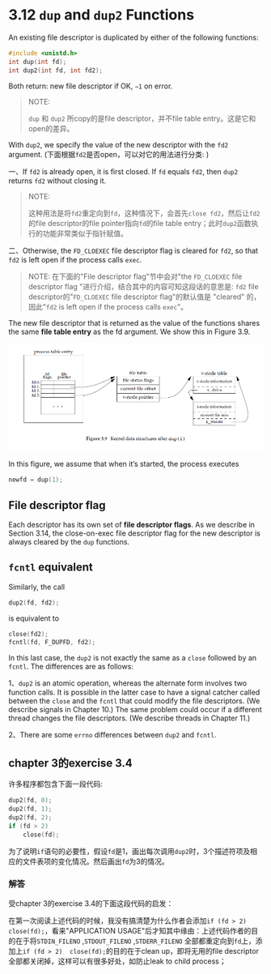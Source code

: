 # 3.12 `dup` and `dup2` Functions

An existing file descriptor is duplicated by either of the following functions:

```C++
#include <unistd.h>
int dup(int fd);
int dup2(int fd, int fd2);
```

Both return: new file descriptor if OK, `−1` on error.

> NOTE: 
>
> `dup` 和 `dup2` 所copy的是file descriptor，并不file table entry。这是它和open的差异。

With `dup2`, we specify the value of the new descriptor with the `fd2` argument. (下面根据`fd2`是否open，可以对它的用法进行分类: )

一、If `fd2` is already open, it is first closed. If `fd` equals `fd2`, then `dup2` returns `fd2` without closing it. 

> NOTE: 
>
> 这种用法是将`fd2`重定向到`fd`，这种情况下，会首先`close fd2`，然后让`fd2`的file descriptor的file pointer指向`fd`的file table entry；此时`dup2`函数执行的功能非常类似于指针赋值。

二、Otherwise, the `FD_CLOEXEC` file descriptor flag is cleared for `fd2`, so that `fd2` is left open if the process calls `exec`.

> NOTE: 在下面的"File descriptor flag"节中会对"the `FD_CLOEXEC` file descriptor flag "进行介绍，结合其中的内容可知这段话的意思是:  `fd2` file descriptor的"`FD_CLOEXEC` file descriptor flag"的默认值是 "cleared" 的，因此"`fd2` is left open if the process calls `exec`"。

The new file descriptor that is returned as the value of the functions shares the same **file table entry** as the fd argument. We show this in Figure 3.9.

![](./APUE-3.12-Figure-3.9-Kernel-data-structures-after-dup(1).png)

In this figure, we assume that when it’s started, the process executes

```c
newfd = dup(1);
```



## File descriptor flag

Each descriptor has its own set of **file descriptor flags**. As we describe in Section 3.14, the close-on-exec file descriptor flag for the new descriptor is always cleared by the `dup` functions.



## `fcntl` equivalent

Similarly, the call

```C++
dup2(fd, fd2);
```

is equivalent to

```C++
close(fd2);
fcntl(fd, F_DUPFD, fd2);
```

In this last case, the `dup2` is not exactly the same as a `close` followed by an `fcntl`. The differences are as follows:

1、`dup2` is an atomic operation, whereas the alternate form involves two function calls. It is possible in the latter case to have a signal catcher called between the `close` and the `fcntl` that could modify the file descriptors. (We describe signals in Chapter 10.) The same problem could occur if a different thread changes the file descriptors. (We describe threads in Chapter 11.)

2、There are some `errno` differences between `dup2` and `fcntl`.



## chapter 3的exercise 3.4

许多程序都包含下面一段代码:

```c
dup2(fd, 0);
dup2(fd, 1);
dup2(fd, 2);
if (fd > 2)
	close(fd);
```

为了说明`if`语句的必要性，假设`fd`是1，画出每次调用`dup2`时，3个描述符项及相应的文件表项的变化情况。然后画出`fd`为3的情况。

### 解答



受chapter 3的exercise 3.4的下面这段代码的启发：



在第一次阅读上述代码的时候，我没有搞清楚为什么作者会添加`if (fd > 2)	close(fd);`，看来"APPLICATION USAGE"后才知其中缘由：上述代码作者的目的在于将`STDIN_FILENO` ,`STDOUT_FILENO` ,`STDERR_FILENO` 全部都重定向到`fd`上，添加上`if (fd > 2)	close(fd);`的目的在于clean up，即将无用的file descriptor全部都关闭掉，这样可以有很多好处，如防止leak to child process；



